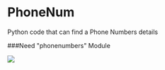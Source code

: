 # PhoneNum
Python code that can find a Phone Numbers details

###Need "phonenumbers" Module

<img src="https://cdn.discordapp.com/attachments/884886734897303593/884886749761929236/Screen_Shot_2021-09-04_at_3.23.27_PM.png" style="max-width:50%;">
